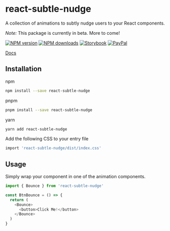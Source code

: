 # react-subtle-nudge

A collection of animations to subtly nudge users to your React components.

_Note:_ This package is currently in beta. More to come!

[![NPM version](https://img.shields.io/npm/v/react-subtle-nudge.svg?style=flat)](https://npmjs.com/package/react-subtle-nudge)
[![NPM downloads](https://img.shields.io/npm/dm/react-subtle-nudge.svg?style=flat)](https://npmjs.com/package/react-subtle-nudge)
[![Storybook](https://raw.githubusercontent.com/storybookjs/brand/master/badge/badge-storybook.svg)](https://brandawg93.github.io/react-subtle-nudge/)
[![PayPal](https://img.shields.io/badge/paypal-donate-blue?logo=paypal)](https://www.paypal.com/cgi-bin/webscr?cmd=_donations&business=CEYYGVB7ZZ764&item_name=react-subtle-nudge&currency_code=USD&source=url)

[Docs](https://brandawg93.github.io/react-subtle-nudge/)

## Installation

npm

```bash
npm install --save react-subtle-nudge
```

pnpm

```bash
pnpm install --save react-subtle-nudge
```

yarn

```bash
yarn add react-subtle-nudge
```

Add the following CSS to your entry file

```bash
import 'react-subtle-nudge/dist/index.css'
```

## Usage

Simply wrap your component in one of the animation components.

```js
import { Bounce } from 'react-subtle-nudge'

const BtnBounce = () => {
  return (
    <Bounce>
      <button>Click Me!</button>
    </Bounce>
  )
}
```

